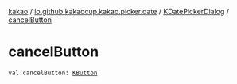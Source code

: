 [kakao](../../index.md) / [io.github.kakaocup.kakao.picker.date](../index.md) / [KDatePickerDialog](index.md) / [cancelButton](./cancel-button.md)

# cancelButton

`val cancelButton: `[`KButton`](../../io.github.kakaocup.kakao.text/-k-button/index.md)